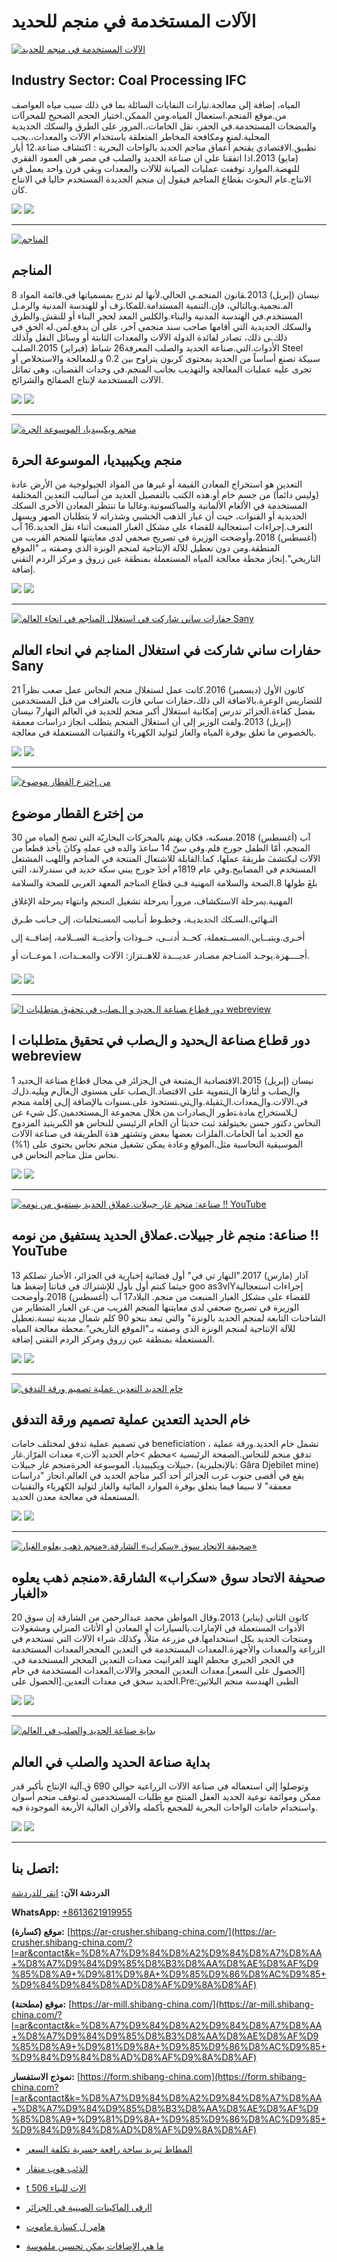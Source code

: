 # الآلات المستخدمة في منجم للحديد

<a href="https://swt.shibang-china.com/?l=ar&img&k=%D8%A7%D9%84%D8%A2%D9%84%D8%A7%D8%AA+%D8%A7%D9%84%D9%85%D8%B3%D8%AA%D8%AE%D8%AF%D9%85%D8%A9+%D9%81%D9%8A+%D9%85%D9%86%D8%AC%D9%85+%D9%84%D9%84%D8%AD%D8%AF%D9%8A%D8%AF" target="_blank">![الآلات المستخدمة في منجم للحديد](http://static.shibang-china.com/all-800x300/64.jpg)</a>

## Industry Sector: Coal Processing IFC
اﻟﻤﻴﺎﻩ، إﺿﺎﻓﺔ إﻟﻰ ﻣﻌﺎﻟﺠﺔ.ﺗﻴﺎرات اﻟﻨﻔﺎﻳﺎت اﻟﺴﺎﺋﻠﺔ ﺑﻤﺎ ﻓﻲ ذﻟﻚ ﺳﻴﺐ ﻣﻴﺎﻩ اﻟﻌﻮاﺻﻒ ﻣﻦ.ﻣﻮﻗﻊ اﻟﻤﻨﺠﻢ.اﺳﺘﻌﻤﺎل اﻟﻤﻴﺎﻩ.وﻣﻦ اﻟﻤﻤﻜﻦ.اﺧﺘﻴﺎر اﻟﺤﺠﻢ اﻟﺼﺤﻴﺢ ﻟﻠﻤﺤﺮآﺎت واﻟﻤﻀﺨﺎت اﻟﻤﺴﺘﺨﺪﻣﺔ.ﻓﻲ اﻟﺤﻔﺮ، ﻧﻘﻞ اﻟﺨﺎﻣﺎت،.اﻟﻤﺮور ﻋﻠﻰ اﻟﻄﺮق واﻟﺴﻜﻚ اﻟﺤﺪﻳﺪﻳﺔ اﻟﻤﺤﻠﻴﺔ.ﻟﻤﻨﻊ وﻣﻜﺎﻓﺤﺔ اﻟﻤﺨﺎﻃﺮ اﻟﻤﺘﻌﻠﻘﺔ ﺑﺎﺳﺘﺨﺪام اﻵﻻت واﻟﻤﻌﺪات،.ﻳﺠﺐ ﺗﻄﺒﻴﻖ.الاقتصادي يقتحم أعماق مناجم الحديد بالواحات البحرية : اكتشاف صناعة.12 أيار (مايو) 2013.اذا اتفقنا علي ان صناعة الحديد والصلب في مصر هي العمود الفقري للنهضة.الموارد توقفت عمليات الصيانة للآلات والمعدات وبقي فرن واحد يعمل في الانتاج.عام البحوث بقطاع المناجم فيقول إن منجم الجديدة المستخدم حاليا في الانتاج كان.


<a href="https://whatsapp.shibangsoft.com/WhatsApp.php" target="_blank" title="WhatsApp">![](http://static.shibang-china.com/icon/whatsapp.png)</a> <a href="https://swt.shibang-china.com/?l=ar&icon&k=%D8%A7%D9%84%D8%A2%D9%84%D8%A7%D8%AA+%D8%A7%D9%84%D9%85%D8%B3%D8%AA%D8%AE%D8%AF%D9%85%D8%A9+%D9%81%D9%8A+%D9%85%D9%86%D8%AC%D9%85+%D9%84%D9%84%D8%AD%D8%AF%D9%8A%D8%AF" target="_blank">![](http://static.shibang-china.com/icon/chat-ar.png)</a>

---

<a href="https://swt.shibang-china.com/?l=ar&img&k=%D8%A7%D9%84%D8%A2%D9%84%D8%A7%D8%AA+%D8%A7%D9%84%D9%85%D8%B3%D8%AA%D8%AE%D8%AF%D9%85%D8%A9+%D9%81%D9%8A+%D9%85%D9%86%D8%AC%D9%85+%D9%84%D9%84%D8%AD%D8%AF%D9%8A%D8%AF" target="_blank">![المناجم](http://static.shibang-china.com/all-800x300/1329.jpg)</a>

## المناجم
8 نيسان (إبريل) 2013.ﻘﺎﻧﻮن اﻟﻤﻨﺠﻤ.ﻲ اﻟﺤﺎﻟﻲ.ﻷﻧﻬﺎ ﻟﻢ ﺗﺪرج ﺑﻤﺴﻤﻴﺎﺗﻬﺎ ﻓﻲ.ﻗﺎﺋﻤﺔ اﻟﻤﻮاد اﻟﻤ.ﻨﺠﻤﻴﺔ.وﺑﺎﻟﺘﺎﻟﻲ، ﻓﺈن.اﻟﺘﻨﻤﻴﺔ اﻟﻤﺴﺘﺪاﻣﺔ.ﻟﻠﻤﻜﺎ.ﺰف أو ﻟﻠﻬﻨﺪﺳﺔ اﻟﻤﺪﻧﻴﺔ واﻟﺮﻣ.ﻞ اﻟﻤﺴﺘﺨﺪم.ﻓﻲ اﻟﻬﻨﺪﺳﺔ اﻟﻤﺪﻧﻴﺔ واﻟﺒﻨﺎء.واﻟﻜﻠﺲ اﻟﻤﻌﺪ ﻟﺤﺠﺮ اﻟﺒﻨﺎء أو ﻟﻠﻨﻘﺶ.واﻟﻄﺮق واﻟﺴﻜﻚ اﻟﺤﺪﻳﺪﻳﺔ اﻟﺘﻲ أﻗﺎﻣﻬﺎ ﺻﺎﺣﺐ ﺳﻨﺪ ﻣﻨﺠﻤﻲ ﺁﺧﺮ، ﻋﻠﻰ أن ﻳﺪﻓﻊ.ﻟﻤﻦ.ﻟﻪ اﻟﺤﻖ ﻓﻲ ذﻟﻚ.ﻰ ذﻟﻚ، ﺗﺼﺎدر ﻟﻔﺎﺋﺪة اﻟﺪوﻟﺔ اﻵﻻت واﻟﻤﻌﺪات اﻟﺜﺎﺑﺘﺔ أو وﺳﺎﺋﻞ اﻟﻨﻘﻞ وآﺬﻟﻚ اﻷدوات.اﻟﺘﻲ.صناعة الحديد والصلب المعرفة26 شباط (فبراير) 2015.الصلب Steel سبيكة تصنع أساساً من الحديد بمحتوى كربون يتراوح بين 0.2 و.للمعالجة والاستخلاص أو تجرى عليه عمليات المعالجة والتهذيب بجانب المنجم.في وحدات القضبان، وهي تماثل الآلات المستخدمة لإنتاج الصفائح والشرائح.


<a href="https://whatsapp.shibangsoft.com/WhatsApp.php" target="_blank" title="WhatsApp">![](http://static.shibang-china.com/icon/whatsapp.png)</a> <a href="https://swt.shibang-china.com/?l=ar&icon&k=%D8%A7%D9%84%D8%A2%D9%84%D8%A7%D8%AA+%D8%A7%D9%84%D9%85%D8%B3%D8%AA%D8%AE%D8%AF%D9%85%D8%A9+%D9%81%D9%8A+%D9%85%D9%86%D8%AC%D9%85+%D9%84%D9%84%D8%AD%D8%AF%D9%8A%D8%AF" target="_blank">![](http://static.shibang-china.com/icon/chat-ar.png)</a>

---

<a href="https://swt.shibang-china.com/?l=ar&img&k=%D8%A7%D9%84%D8%A2%D9%84%D8%A7%D8%AA+%D8%A7%D9%84%D9%85%D8%B3%D8%AA%D8%AE%D8%AF%D9%85%D8%A9+%D9%81%D9%8A+%D9%85%D9%86%D8%AC%D9%85+%D9%84%D9%84%D8%AD%D8%AF%D9%8A%D8%AF" target="_blank">![منجم ويكيبيديا، الموسوعة الحرة](http://static.shibang-china.com/all-800x300/461.jpg)</a>

## منجم ويكيبيديا، الموسوعة الحرة
التعدين هو استخراج المعادن القيمة أو غيرها من المواد الجيولوجية من الأرض عادة (وليس دائماً) من جسم خام أو.هذه الكتب بالتفصيل العديد من أساليب التعدين المختلفة المستخدمة في الألغام الألمانية والساكسونية.وغالبا ما تنتظر المعادن الأخرى السكك الحديدية أو القنوات، حيث أن غبار الذهب الخشبي وشذراته لا يتطلبان الصهر ويسهل التعرف.إجراءات استعجالية للقضاء على مشكل الغبار المنبعث أثناء نقل الحديد.16 آب (أغسطس) 2018.وأوضحت الوزيرة في تصريح صحفي لدى معايتنها للمنجم القريب من المنطقة.ومن دون تعطيل للآلة الإنتاجية لمنجم الونزة الذي وصفته بـ &quot;الموقع التاريخي&quot;.إنجاز محطة معالجة المياه المستعملة بمنطقة عين زروق و مركز الردم التقني إضافة.


<a href="https://whatsapp.shibangsoft.com/WhatsApp.php" target="_blank" title="WhatsApp">![](http://static.shibang-china.com/icon/whatsapp.png)</a> <a href="https://swt.shibang-china.com/?l=ar&icon&k=%D8%A7%D9%84%D8%A2%D9%84%D8%A7%D8%AA+%D8%A7%D9%84%D9%85%D8%B3%D8%AA%D8%AE%D8%AF%D9%85%D8%A9+%D9%81%D9%8A+%D9%85%D9%86%D8%AC%D9%85+%D9%84%D9%84%D8%AD%D8%AF%D9%8A%D8%AF" target="_blank">![](http://static.shibang-china.com/icon/chat-ar.png)</a>

---

<a href="https://swt.shibang-china.com/?l=ar&img&k=%D8%A7%D9%84%D8%A2%D9%84%D8%A7%D8%AA+%D8%A7%D9%84%D9%85%D8%B3%D8%AA%D8%AE%D8%AF%D9%85%D8%A9+%D9%81%D9%8A+%D9%85%D9%86%D8%AC%D9%85+%D9%84%D9%84%D8%AD%D8%AF%D9%8A%D8%AF" target="_blank">![حفارات ساني شاركت في استغلال المناجم في انحاء العالم Sany](http://static.shibang-china.com/all-800x300/295.jpg)</a>

## حفارات ساني شاركت في استغلال المناجم في انحاء العالم Sany
21 كانون الأول (ديسمبر) 2016.كانت عمل لستغلال منجم النحاس عمل صعب نظراً للتضاريس الوعرة.بالاضافة الى ذلك،حفارات ساني فازت بالعتراف من قبل المستخدمين بفضل كفاءة.الجزائر تدرس إمكانية استغلال أكبر منجم للحديد في العالم النهار7 نيسان (إبريل) 2013.ولفت الوزير إلى أن استغلال المنجم يتطلب انجاز دراسات معمقة بالخصوص ما تعلق بوفرة المياه والغاز لتوليد الكهرباء والتقنيات المستعملة في معالجة.


<a href="https://whatsapp.shibangsoft.com/WhatsApp.php" target="_blank" title="WhatsApp">![](http://static.shibang-china.com/icon/whatsapp.png)</a> <a href="https://swt.shibang-china.com/?l=ar&icon&k=%D8%A7%D9%84%D8%A2%D9%84%D8%A7%D8%AA+%D8%A7%D9%84%D9%85%D8%B3%D8%AA%D8%AE%D8%AF%D9%85%D8%A9+%D9%81%D9%8A+%D9%85%D9%86%D8%AC%D9%85+%D9%84%D9%84%D8%AD%D8%AF%D9%8A%D8%AF" target="_blank">![](http://static.shibang-china.com/icon/chat-ar.png)</a>

---

<a href="https://swt.shibang-china.com/?l=ar&img&k=%D8%A7%D9%84%D8%A2%D9%84%D8%A7%D8%AA+%D8%A7%D9%84%D9%85%D8%B3%D8%AA%D8%AE%D8%AF%D9%85%D8%A9+%D9%81%D9%8A+%D9%85%D9%86%D8%AC%D9%85+%D9%84%D9%84%D8%AD%D8%AF%D9%8A%D8%AF" target="_blank">![من إخترع القطار موضوع](http://static.shibang-china.com/all-800x300/1530.jpg)</a>

## من إخترع القطار موضوع
30 آب (أغسطس) 2018.مسكنه، فكان يهتم بالمحركات البخاريّة التي تضخ المياه من المنجم، أمّا الطفل جورج فلم.وفي سنّ 14 ساعدَ والده في عملهِ وكانَ يأخذ قطعاً من الآلات ليكتشفَ طريقةَ عملها، كما.القابلة للاشتعال المنتجة في المناجم واللهب المشتعل المستخدم في المصابيح.وفي عام 1819م أخذَ جورج يبني سكة حديد في سندرلاند، التي بلغَ طولها 8.ﺍﻟﺼﺤﺔ ﻭﺍﻟﺴﻼﻣﺔ ﺍﳌﻬﻨﻴﺔ ﻓـﻲ ﻗﻄﺎﻉ ﺍﳌﻨﺎﺟﻢ المعهد العربي للصحة والسلامة المهنية.ﲟﺮﺣﻠﺔ ﺍﻻﺳﺘﻜﺸﺎﻑ، ﻣﺮﻭﺭﺍً ﲟﺮﺣﻠﺔ ﺗﺸﻐﻴﻞ ﺍﳌﻨﺠﻢ ﻭﺍﻧﺘﻬﺎﺀ ﲟﺮﺣﻠﺔ ﺍﻹﻏﻼﻕ ﺍﻟﻨـﻬﺎﺋﻲ.ﺍﻟﺴـﻜﻚ ﺍﳊﺪﻳﺪﻳـﺔ، ﻭﺧﻄـﻮﻁ ﺃﻧـﺎﺑﻴﺐ ﺍﳌﺴـﺘﺤﻠﺒﺎﺕ، ﺇﱃ ﺟـﺎﻧﺐ ﻃـﺮﻕ ﺃﺧـﺮﻯ.ﻭﻳﺘﺒــﺎﻳﻦ.ﺍﳌﺴــﺘﻌﻤﻠﺔ، ﻛﺤــﺪ ﺃﺩﻧــﻰ، ﺧــﻮﺫﺍﺕ ﻭﺃﺣﺬﻳــﺔ ﺍﻟﺴــﻼﻣﺔ، ﺇﺿﺎﻓــﺔ ﺇﱃ ﺃﺟــــﻬﺰﺓ.ﻳﻮﺟـﺪ ﺍﳌﻨـﺎﺟﻢ ﻣﺼـﺎﺩﺭ ﻋﺪﻳـــﺪﺓ ﻟﻼﻫــﺘﺰﺍﺯ: ﺍﻵﻻﺕ ﻭﺍﳌﻌــﺪﺍﺕ، ﺍ ﻤﻮﻋــﺎﺕ ﺃﻭ.


<a href="https://whatsapp.shibangsoft.com/WhatsApp.php" target="_blank" title="WhatsApp">![](http://static.shibang-china.com/icon/whatsapp.png)</a> <a href="https://swt.shibang-china.com/?l=ar&icon&k=%D8%A7%D9%84%D8%A2%D9%84%D8%A7%D8%AA+%D8%A7%D9%84%D9%85%D8%B3%D8%AA%D8%AE%D8%AF%D9%85%D8%A9+%D9%81%D9%8A+%D9%85%D9%86%D8%AC%D9%85+%D9%84%D9%84%D8%AD%D8%AF%D9%8A%D8%AF" target="_blank">![](http://static.shibang-china.com/icon/chat-ar.png)</a>

---

<a href="https://swt.shibang-china.com/?l=ar&img&k=%D8%A7%D9%84%D8%A2%D9%84%D8%A7%D8%AA+%D8%A7%D9%84%D9%85%D8%B3%D8%AA%D8%AE%D8%AF%D9%85%D8%A9+%D9%81%D9%8A+%D9%85%D9%86%D8%AC%D9%85+%D9%84%D9%84%D8%AD%D8%AF%D9%8A%D8%AF" target="_blank">![ﺩﻭﺭ ﻗﻁﺎﻉ ﺼﻨﺎﻋﺔ ﺍﻝﺤﺩﻴﺩ ﻭ ﺍﻝﺼﻠﺏ ﻓﻲ ﺘﺤﻘﻴﻕ ﻤﺘﻁﻠﺒﺎﺕ ﺍ webreview](http://static.shibang-china.com/all-800x300/744.jpg)</a>

## ﺩﻭﺭ ﻗﻁﺎﻉ ﺼﻨﺎﻋﺔ ﺍﻝﺤﺩﻴﺩ ﻭ ﺍﻝﺼﻠﺏ ﻓﻲ ﺘﺤﻘﻴﻕ ﻤﺘﻁﻠﺒﺎﺕ ﺍ webreview
1 نيسان (إبريل) 2015.ﺍﻻﻗﺘﺼﺎﺩﻴﺔ ﺍﻝﻤﺘﺒﻌﺔ ﻓﻲ ﺍﻝﺠﺯﺍﺌﺭ ﻓﻲ ﻤﺠﺎل ﻗﻁﺎﻉ ﺼﻨﺎﻋﺔ ﺍﻝﺤﺩﻴﺩ ﻭﺍﻝﺼﻠﺏ ﻭ ﺃﺜﺎﺭﻫﺎ ﺍﻝﺘﻨﻤﻭﻴﺔ ﻋﻠﻰ ﺍﻻﻗﺘﺼﺎﺩ.ﺍﻝﺼﻠﺏ ﻋﻠﻰ ﻤﺴﺘﻭﻯ ﺍﻝﻌﺎﻝﻡ ﻭﻴﻠﻴﻪ.ﺫﻝﻙ ﻓﻲ.ﺍﻵﻻﺕ.ﻭﺍﻝﻤﻌﺩﺍﺕ.ﺍﻝﺜﻘﻴﻠﺔ.ﻭﺍﻝﺘﻲ.ﺘﺴﺘﺤﻭﺫ ﻋﻠﻰ.ﺴﻨﻭﺍﺕ ﺒﺎﻹﻀﺎﻓﺔ ﺇﻝﻰ ﺇﻗﺎﻤﺔ ﻤﻨﺠﻡ ﻝﻼﺴﺘﺨﺭﺍﺝ ﻤﺎﺩﺓ.ﺘﻁﻭﺭ ﺍﻝﺼﺎﺩﺭﺍﺕ ﻤﻥ ﺨﻼل ﻤﺠﻤﻭﻋﺔ ﺍﻝﻤﺴﺘﺨﺩﻤﻴﻥ.كل شيء عن النحاس دكتور حسن بخيتولقد ثبت حديثا أن الخام الرئيسي للنحاس هو الكبريتيد المزدوج مع الحديد أما الخامات.الفلزات بعضها ببعض وتشتهر هذة الطريقة فى صناعة الآلات الموسيقية النحاسية مثل.الموقع وعادة يمكن تشغيل منجم نحاس يحتوى على (1%) نحاس مثل مناجم النحاس فى.


<a href="https://whatsapp.shibangsoft.com/WhatsApp.php" target="_blank" title="WhatsApp">![](http://static.shibang-china.com/icon/whatsapp.png)</a> <a href="https://swt.shibang-china.com/?l=ar&icon&k=%D8%A7%D9%84%D8%A2%D9%84%D8%A7%D8%AA+%D8%A7%D9%84%D9%85%D8%B3%D8%AA%D8%AE%D8%AF%D9%85%D8%A9+%D9%81%D9%8A+%D9%85%D9%86%D8%AC%D9%85+%D9%84%D9%84%D8%AD%D8%AF%D9%8A%D8%AF" target="_blank">![](http://static.shibang-china.com/icon/chat-ar.png)</a>

---

<a href="https://swt.shibang-china.com/?l=ar&img&k=%D8%A7%D9%84%D8%A2%D9%84%D8%A7%D8%AA+%D8%A7%D9%84%D9%85%D8%B3%D8%AA%D8%AE%D8%AF%D9%85%D8%A9+%D9%81%D9%8A+%D9%85%D9%86%D8%AC%D9%85+%D9%84%D9%84%D8%AD%D8%AF%D9%8A%D8%AF" target="_blank">![صناعة: منجم غار جبيلات.عملاق الحديد يستفيق من نومه !! YouTube](http://static.shibang-china.com/all-800x300/99.jpg)</a>

## صناعة: منجم غار جبيلات.عملاق الحديد يستفيق من نومه !! YouTube
13 آذار (مارس) 2017.&quot;النهار تي في&quot; أول فضائية إخبارية في الجزائر، الأخبار تصلكم حيثما كنتم أول بأول للإشتراك في قناتنا إضغط هنا goo as3vlYإجراءات استعجالية للقضاء على مشكل الغبار المنبعث من منجم. البلاد17 آب (أغسطس) 2018.وأوضحت الوزيرة في تصريح صحفي لدى معايتنها المنجم القريب من.عن الغبار المتطاير من الشاحنات التابعة لمنجم الحديد بالونزة&quot; والتي تبعد بنحو 90 كلم شمال مدينة تبسة.تعطيل للآلة الإنتاجية لمنجم الونزة الذي وصفته بـ&quot;الموقع التاريخي&quot;.محطة معالجة المياه المستعملة بمنطقة عين زروق ومركز الردم التقني إضافة.


<a href="https://whatsapp.shibangsoft.com/WhatsApp.php" target="_blank" title="WhatsApp">![](http://static.shibang-china.com/icon/whatsapp.png)</a> <a href="https://swt.shibang-china.com/?l=ar&icon&k=%D8%A7%D9%84%D8%A2%D9%84%D8%A7%D8%AA+%D8%A7%D9%84%D9%85%D8%B3%D8%AA%D8%AE%D8%AF%D9%85%D8%A9+%D9%81%D9%8A+%D9%85%D9%86%D8%AC%D9%85+%D9%84%D9%84%D8%AD%D8%AF%D9%8A%D8%AF" target="_blank">![](http://static.shibang-china.com/icon/chat-ar.png)</a>

---

<a href="https://swt.shibang-china.com/?l=ar&img&k=%D8%A7%D9%84%D8%A2%D9%84%D8%A7%D8%AA+%D8%A7%D9%84%D9%85%D8%B3%D8%AA%D8%AE%D8%AF%D9%85%D8%A9+%D9%81%D9%8A+%D9%85%D9%86%D8%AC%D9%85+%D9%84%D9%84%D8%AD%D8%AF%D9%8A%D8%AF" target="_blank">![خام الحديد التعدين عملية تصميم ورقة التدفق](http://static.shibang-china.com/all-800x300/1288.jpg)</a>

## خام الحديد التعدين عملية تصميم ورقة التدفق
في تصميم عملية تدفق لمختلف خامات beneficiation ، تشمل خام الحديد.ورقة عملية تدفق منجم للنحاس.الصفحة الرئيسية &gt;محطم &gt;خام الحديد آلات,» معدات الفرّاز.غار جبيلات ويكيبيديا، الموسوعة الحرةمنجم غار جبيلات، (بالإنجليزية: Gâra Djebilet mine) يقع في أقصى جنوب غرب الجزائر أحد أكبر مناجم الحديد في العالم.انجاز &quot;دراسات معمقة&quot; لا سيما فيما يتعلق بوفرة الموارد المائية والغاز لتوليد الكهرباء والتقنيات المستعملة في معالجة معدن الحديد.


<a href="https://whatsapp.shibangsoft.com/WhatsApp.php" target="_blank" title="WhatsApp">![](http://static.shibang-china.com/icon/whatsapp.png)</a> <a href="https://swt.shibang-china.com/?l=ar&icon&k=%D8%A7%D9%84%D8%A2%D9%84%D8%A7%D8%AA+%D8%A7%D9%84%D9%85%D8%B3%D8%AA%D8%AE%D8%AF%D9%85%D8%A9+%D9%81%D9%8A+%D9%85%D9%86%D8%AC%D9%85+%D9%84%D9%84%D8%AD%D8%AF%D9%8A%D8%AF" target="_blank">![](http://static.shibang-china.com/icon/chat-ar.png)</a>

---

<a href="https://swt.shibang-china.com/?l=ar&img&k=%D8%A7%D9%84%D8%A2%D9%84%D8%A7%D8%AA+%D8%A7%D9%84%D9%85%D8%B3%D8%AA%D8%AE%D8%AF%D9%85%D8%A9+%D9%81%D9%8A+%D9%85%D9%86%D8%AC%D9%85+%D9%84%D9%84%D8%AD%D8%AF%D9%8A%D8%AF" target="_blank">![صحيفة الاتحاد سوق «سكراب» الشارقة.«منجم ذهب يعلوه الغبار»](http://static.shibang-china.com/all-800x300/1512.jpg)</a>

## صحيفة الاتحاد سوق «سكراب» الشارقة.«منجم ذهب يعلوه الغبار»
20 كانون الثاني (يناير) 2013.وقال المواطن محمد عبدالرحمن من الشارقة إن سوق الأدوات المستعملة في الإمارات.بالسيارات أو المعادن أو الأثاث المنزلي ومشغولات ومنتجات الحديد بكل استخدامها.في مزرعة مثلاً، وكذلك شراء الآلات التي تستخدم في الزراعة والمعدات والأجهزة.المعدات المستخدمة في التعدين المحجرالمعدات المستخدمة في الحجر الجيري محطم الهند الغرانيت معدات التعدين المحجر المستخدمة في.[الحصول على السعر].معدات التعدين المحجر والآلات,المعدات المستخدمة في خام الحديد سحق في معدات التعدين.[الحصول على.Pre:الظبى الهندسة منجم البلاتين


<a href="https://whatsapp.shibangsoft.com/WhatsApp.php" target="_blank" title="WhatsApp">![](http://static.shibang-china.com/icon/whatsapp.png)</a> <a href="https://swt.shibang-china.com/?l=ar&icon&k=%D8%A7%D9%84%D8%A2%D9%84%D8%A7%D8%AA+%D8%A7%D9%84%D9%85%D8%B3%D8%AA%D8%AE%D8%AF%D9%85%D8%A9+%D9%81%D9%8A+%D9%85%D9%86%D8%AC%D9%85+%D9%84%D9%84%D8%AD%D8%AF%D9%8A%D8%AF" target="_blank">![](http://static.shibang-china.com/icon/chat-ar.png)</a>

---

<a href="https://swt.shibang-china.com/?l=ar&img&k=%D8%A7%D9%84%D8%A2%D9%84%D8%A7%D8%AA+%D8%A7%D9%84%D9%85%D8%B3%D8%AA%D8%AE%D8%AF%D9%85%D8%A9+%D9%81%D9%8A+%D9%85%D9%86%D8%AC%D9%85+%D9%84%D9%84%D8%AD%D8%AF%D9%8A%D8%AF" target="_blank">![بداية صناعة الحديد والصلب في العالم](http://static.shibang-china.com/all-800x300/588.jpg)</a>

## بداية صناعة الحديد والصلب في العالم
وتوصلوا إلي استعماله في صناعة الآلات الزراعية حوالي 690 ق.آلية الإنتاج بأكبر قدر ممكن وموائمة نوعية الحديد الغفل المنتج مع طلبات المستخدمين له.توقف منجم أسوان واستخدام خامات الواحات البحرية للمجمع بأكمله والأفران العالية الأربعة الموجودة فيه.

<a href="https://whatsapp.shibangsoft.com/WhatsApp.php" target="_blank" title="WhatsApp">![](http://static.shibang-china.com/icon/whatsapp.png)</a> <a href="https://swt.shibang-china.com/?l=ar&icon&k=%D8%A7%D9%84%D8%A2%D9%84%D8%A7%D8%AA+%D8%A7%D9%84%D9%85%D8%B3%D8%AA%D8%AE%D8%AF%D9%85%D8%A9+%D9%81%D9%8A+%D9%85%D9%86%D8%AC%D9%85+%D9%84%D9%84%D8%AD%D8%AF%D9%8A%D8%AF" target="_blank">![](http://static.shibang-china.com/icon/chat-ar.png)</a>

---
## اتصل بنا:

**الدردشة الآن:** [انقر للدردشة](https://swt.shibang-china.com?l=ar&contact&k=%D8%A7%D9%84%D8%A2%D9%84%D8%A7%D8%AA+%D8%A7%D9%84%D9%85%D8%B3%D8%AA%D8%AE%D8%AF%D9%85%D8%A9+%D9%81%D9%8A+%D9%85%D9%86%D8%AC%D9%85+%D9%84%D9%84%D8%AD%D8%AF%D9%8A%D8%AF)

**WhatsApp:**  [+8613621919955](https://whatsapp.shibangsoft.com/WhatsApp.php)

**موقع (كسارة):** [https://ar-crusher.shibang-china.com/](https://ar-crusher.shibang-china.com/?l=ar&contact&k=%D8%A7%D9%84%D8%A2%D9%84%D8%A7%D8%AA+%D8%A7%D9%84%D9%85%D8%B3%D8%AA%D8%AE%D8%AF%D9%85%D8%A9+%D9%81%D9%8A+%D9%85%D9%86%D8%AC%D9%85+%D9%84%D9%84%D8%AD%D8%AF%D9%8A%D8%AF)

**موقع (مطحنة):** [https://ar-mill.shibang-china.com/](https://ar-mill.shibang-china.com/?l=ar&contact&k=%D8%A7%D9%84%D8%A2%D9%84%D8%A7%D8%AA+%D8%A7%D9%84%D9%85%D8%B3%D8%AA%D8%AE%D8%AF%D9%85%D8%A9+%D9%81%D9%8A+%D9%85%D9%86%D8%AC%D9%85+%D9%84%D9%84%D8%AD%D8%AF%D9%8A%D8%AF)

**نموذج الاستفسار:** [https://form.shibang-china.com](https://form.shibang-china.com?l=ar&contact&k=%D8%A7%D9%84%D8%A2%D9%84%D8%A7%D8%AA+%D8%A7%D9%84%D9%85%D8%B3%D8%AA%D8%AE%D8%AF%D9%85%D8%A9+%D9%81%D9%8A+%D9%85%D9%86%D8%AC%D9%85+%D9%84%D9%84%D8%AD%D8%AF%D9%8A%D8%AF)

* [المطاط تيريد ساحة رافعة جسرية تكلفة السعر](../34/%D8%A7%D9%84%D9%85%D8%B7%D8%A7%D8%B7%20%D8%AA%D9%8A%D8%B1%D9%8A%D8%AF%20%D8%B3%D8%A7%D8%AD%D8%A9%20%D8%B1%D8%A7%D9%81%D8%B9%D8%A9%20%D8%AC%D8%B3%D8%B1%D9%8A%D8%A9%20%D8%AA%D9%83%D9%84%D9%81%D8%A9%20%D8%A7%D9%84%D8%B3%D8%B9%D8%B1.md)

* [الذئب هوب منقار](../31/%D8%A7%D9%84%D8%B0%D8%A6%D8%A8%20%D9%87%D9%88%D8%A8%20%D9%85%D9%86%D9%82%D8%A7%D8%B1.md)

* [t 506 الات للبناء](../35/t%20506%20%D8%A7%D9%84%D8%A7%D8%AA%20%D9%84%D9%84%D8%A8%D9%86%D8%A7%D8%A1.md)

* [اارقى الماكينات الصينية في الجزائر](../35/%D8%A7%D8%A7%D8%B1%D9%82%D9%89%20%D8%A7%D9%84%D9%85%D8%A7%D9%83%D9%8A%D9%86%D8%A7%D8%AA%20%D8%A7%D9%84%D8%B5%D9%8A%D9%86%D9%8A%D8%A9%20%D9%81%D9%8A%20%D8%A7%D9%84%D8%AC%D8%B2%D8%A7%D8%A6%D8%B1.md)

* [هامر ل كسارة ماموت](../32/%D9%87%D8%A7%D9%85%D8%B1%20%D9%84%20%D9%83%D8%B3%D8%A7%D8%B1%D8%A9%20%D9%85%D8%A7%D9%85%D9%88%D8%AA.md)

* [ما هي الإضافات يمكن تحسين ملموسة](../34/%D9%85%D8%A7%20%D9%87%D9%8A%20%D8%A7%D9%84%D8%A5%D8%B6%D8%A7%D9%81%D8%A7%D8%AA%20%D9%8A%D9%85%D9%83%D9%86%20%D8%AA%D8%AD%D8%B3%D9%8A%D9%86%20%D9%85%D9%84%D9%85%D9%88%D8%B3%D8%A9.md)